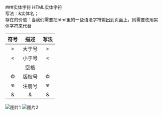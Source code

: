 ###实体字符
HTML实体字符   
写法：&实体名；   
存在的价值：当我们需要把html里的一些语法字符输出到页面上，则需要使用实体字符来代替

|符号|描述|写法|
|:-:|:-:|:-:|
|>|大于号|&gt;|
|<|小于号|&lt;|
| |空格|&nbsp;|
|©|版权号|&copy;|
|®|注册号|&reg;|
|&|&|&amp;|
![图片1](../../../media/1.png)
![图片2](../../../media/2.png)